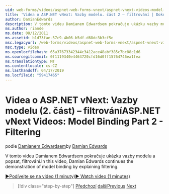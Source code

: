 ```yaml
---
uid: web-forms/videos/aspnet-web-forms-vnext/aspnet-vnext-videos-model-binding-part-2-filtering
title: 'Videa o ASP.NET vNext: Vazby modelu. část 2 – filtrování | Dokumentace Microsoftu'
author: DamianEdwards
description: V tomto videu Damianem Edwardsem pokračuje ukázku vazby modelu a popsat, filtrování.
ms.author: riande
ms.date: 08/12/2011
ms.assetid: b1d73fae-57c9-4b06-b5df-d68dc3b3cf5e
msc.legacyurl: /web-forms/videos/aspnet-web-forms-vnext/aspnet-vnext-videos-model-binding-part-2-filtering
msc.type: video
ms.openlocfilehash: 65a37673342344c3412ace48abf385c7bc88c1d6
ms.sourcegitcommit: 0f1119340e4464720cfd16d0ff15764746ea1fea
ms.translationtype: MT
ms.contentlocale: cs-CZ
ms.lasthandoff: 04/17/2019
ms.locfileid: "59417465"
---
```

# <a name="aspnet-vnext-videos-model-binding-part-2---filtering"></a><span data-ttu-id="495ad-103">Videa o ASP.NET vNext: Vazby modelu (2. část) – filtrování</span><span class="sxs-lookup"><span data-stu-id="495ad-103">ASP.NET vNext Videos: Model Binding Part 2 - Filtering</span></span>

<span data-ttu-id="495ad-104">podle [Damianem Edwardsem](https://github.com/DamianEdwards)</span><span class="sxs-lookup"><span data-stu-id="495ad-104">by [Damian Edwards](https://github.com/DamianEdwards)</span></span>

<span data-ttu-id="495ad-105">V tomto videu Damianem Edwardsem pokračuje ukázku vazby modelu a popsat, filtrování.</span><span class="sxs-lookup"><span data-stu-id="495ad-105">In this video, Damian Edwards continues the demonstration of model binding by explaining filtering.</span></span>

[<span data-ttu-id="495ad-106">&#9654;Podívejte se na video (1 minuty)</span><span class="sxs-lookup"><span data-stu-id="495ad-106">&#9654; Watch video (1 minutes)</span></span>](https://channel9.msdn.com/Blogs/ASP-NET-Site-Videos/aspnet-vnext-videos-model-binding-part-2-filtering)

> [!div class="step-by-step"]
> <span data-ttu-id="495ad-107">[Předchozí](aspnet-vnext-videos-model-binding-part-1-selecting-data.md)
> [další](aspnet-vnext-videos-model-binding-part-3-updating.md)</span><span class="sxs-lookup"><span data-stu-id="495ad-107">[Previous](aspnet-vnext-videos-model-binding-part-1-selecting-data.md)
[Next](aspnet-vnext-videos-model-binding-part-3-updating.md)</span></span>
